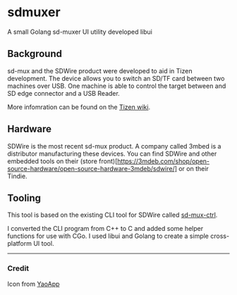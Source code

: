 # sdmuxer
A small Golang sd-muxer UI utility developed libui

## Background
sd-mux and the SDWire product were developed to aid in Tizen development. The device allows you to switch an SD/TF card between two machines over USB. One machine is able to control the target between and SD edge connector and a USB Reader.

More infomration can be found on the [Tizen wiki](https://wiki.tizen.org/SD_MUX).

## Hardware
SDWire is the most recent sd-mux product. A company called 3mbed is a distributor manufacturing these devices. You can find SDWire and other embedded tools on their (store front)[https://3mdeb.com/shop/open-source-hardware/open-source-hardware-3mdeb/sdwire/] or on their Tindie.

## Tooling
This tool is based on the existing CLI tool for SDWire called [sd-mux-ctrl](https://cgit.freebsd.org/ports/tree/devel/sd-mux-ctrl).

I converted the CLI program from C++ to C and added some helper functions for use with CGo. I used libui and Golang to create a simple cross-platform UI tool.

---
### Credit
Icon from [YaoApp](https://github.com/YaoApp/demo-asset/blob/master/yao/icons/icon.icns)
